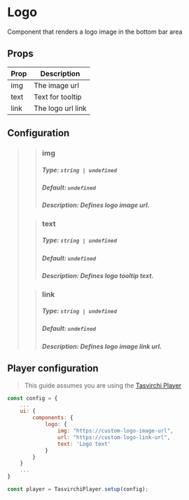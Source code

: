 # Logo

Component that renders a logo image in the bottom bar area

## Props

| Prop | Description       |
|------|-------------------|
| img  | The image url     |
| text | Text for tooltip  |
| link | The logo url link |

## Configuration

> > ### img
> >
> > ##### Type: `string | undefined`
> >
> > ##### Default: `undefined`
> >
> > ##### Description: Defines logo image url.
>
> > ### text
> >
> > ##### Type: `string | undefined`
> >
> > ##### Default: `undefined`
> >
> > ##### Description: Defines logo tooltip text.
>
> > ### link
> >
> > ##### Type: `string | undefined`
> >
> > ##### Default: `undefined`
> >
> > ##### Description: Defines logo image link url.
>


## Player configuration

> This guide assumes you are using the [Tasvirchi Player]

[tasvirchi player]: https://github.com/tasvirchi/tasvirchi-player-js/

```js
const config = {
    ...
    ui: {
        components: {
            logo: {
                img: "https://custom-logo-image-url",
                url: "https://custom-logo-link-url",
                text: 'Logo text'
            }
        }
    }
    ...
}

const player = TasvirchiPlayer.setup(config);
```
